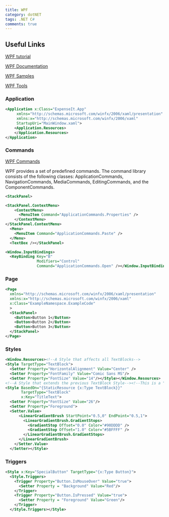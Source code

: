 ```yaml
---
title: WPF
category: dotNET
tags: .NET C#
comments: true
---
```


## Useful Links

[WPF tutorial](http://wpftutorial.net/)

[WPF Documentation](http://msdn.microsoft.com/en-us/library/vstudio/ms754130.aspx)

[WPF Samples](https://github.com/Microsoft/WPF-Samples)

[WPF Tools](http://www.codeproject.com/Articles/22126/Mole-For-Visual-Studio-Visualizer-For-All-Project)

### Application

```xml
<Application x:Class="ExpenseIt.App"
     xmlns="http://schemas.microsoft.com/winfx/2006/xaml/presentation"
     xmlns:x="http://schemas.microsoft.com/winfx/2006/xaml"
     StartupUri="MainWindow.xaml">
    <Application.Resources>
    </Application.Resources>
</Application>
```

### Commands

[WPF Commands](http://msdn.microsoft.com/en-us/library/ms752308(v=vs.110).aspx)

WPF provides a set of predefined commands. The command library consists of the following classes: ApplicationCommands, NavigationCommands, MediaCommands, EditingCommands, and the ComponentCommands.

```xml
<StackPanel>

<StackPanel.ContextMenu>
    <ContextMenu>
      <MenuItem Command="ApplicationCommands.Properties" />
    </ContextMenu>
</StackPanel.ContextMenu>
  <Menu>
    <MenuItem Command="ApplicationCommands.Paste" />
  </Menu>
  <TextBox /></StackPanel>

<Window.InputBindings>
  <KeyBinding Key="B"
              Modifiers="Control" 
              Command="ApplicationCommands.Open" /></Window.InputBindings>
```

### Page

```xml
<Page
  xmlns="http://schemas.microsoft.com/winfx/2006/xaml/presentation"
  xmlns:x="http://schemas.microsoft.com/winfx/2006/xaml"
  x:Class="ExampleNamespace.ExampleCode"
  >
  <StackPanel>
    <Button>Button 1</Button>
    <Button>Button 2</Button>
    <Button>Button 3</Button>
  </StackPanel>
</Page>
```

### Styles

```xml
<Window.Resources><!--A Style that affects all TextBlocks-->
<Style TargetType="TextBlock">
  <Setter Property="HorizontalAlignment" Value="Center" />
  <Setter Property="FontFamily" Value="Comic Sans MS"/>
  <Setter Property="FontSize" Value="14"/></Style></Window.Resources>
<!--A Style that extends the previous TextBlock Style--><!--This is a "named style" with an x:Key of TitleText-->
<Style BasedOn="{StaticResource {x:Type TextBlock}}"
       TargetType="TextBlock"
       x:Key="TitleText">
  <Setter Property="FontSize" Value="26"/>
  <Setter Property="Foreground">
  <Setter.Value>
      <LinearGradientBrush StartPoint="0.5,0" EndPoint="0.5,1">
        <LinearGradientBrush.GradientStops>
          <GradientStop Offset="0.0" Color="#90DDDD" />
          <GradientStop Offset="1.0" Color="#5BFFFF" />
        </LinearGradientBrush.GradientStops>
      </LinearGradientBrush>
    </Setter.Value>
  </Setter></Style>
```
  
### Triggers

```xml
<Style x:Key="SpecialButton" TargetType="{x:Type Button}">
  <Style.Triggers>
    <Trigger Property="Button.IsMouseOver" Value="true">
      <Setter Property = "Background" Value="Red"/>
    </Trigger>
    <Trigger Property="Button.IsPressed" Value="true">
      <Setter Property = "Foreground" Value="Green"/>
    </Trigger>
  </Style.Triggers></Style>
```

